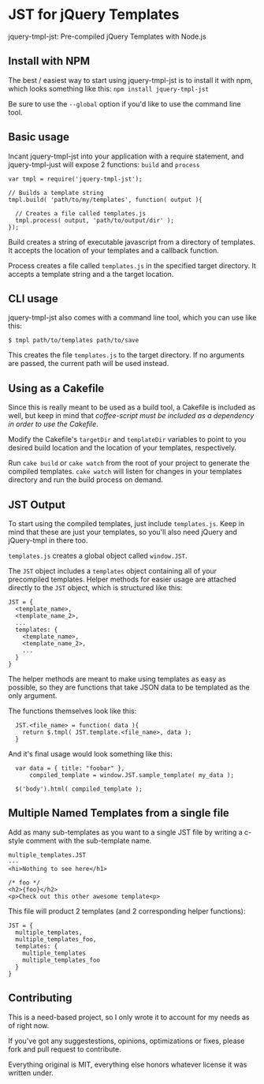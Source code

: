 # JST for jQuery Templates

jquery-tmpl-jst: Pre-compiled jQuery Templates with Node.js

## Install with NPM
The best / easiest way to start using jquery-tmpl-jst is to install it
with npm, which looks something like this: `npm install jquery-tmpl-jst`

Be sure to use the `--global` option if you'd like to use the command
line tool.

## Basic usage

Incant jquery-tmpl-jst into your application with a require statement,
and jquery-tmpl-just will expose 2 functions: `build` and `process`

    var tmpl = require('jquery-tmpl-jst');

    // Builds a template string
    tmpl.build( 'path/to/my/templates', function( output ){

      // Creates a file called templates.js
      tmpl.process( output, 'path/to/output/dir' );
    });

Build creates a string of executable javascript from a directory of
templates. It accepts the location of your templates and a callback
function.

Process creates a file called `templates.js` in the specified target
directory. It accepts a template string and a the target location.

## CLI usage

jquery-tmpl-jst also comes with a command line tool, which you can use
like this:

    $ tmpl path/to/templates path/to/save

This creates the file `templates.js` to the target directory. If no
arguments are passed, the current path will be used instead.

## Using as a Cakefile

Since this is really meant to be used as a build tool, a Cakefile is
included as well, but keep in mind that _coffee-script must be included
as a dependency in order to use the Cakefile_.

Modify the Cakefile's `targetDir` and `templateDir` variables to point
to you desired build location and the location of your templates,
respectively.

Run `cake build` or `cake watch` from the root of your project to
generate the compiled templates. `cake watch` will listen for changes in
your templates directory and run the build process on demand.

## JST Output

To start using the compiled templates, just include `templates.js`. Keep
in mind that these are just your templates, so you'll also need jQuery
and jQuery-tmpl in there too.

`templates.js` creates a global object called `window.JST`.

The `JST` object includes a `templates` object containing all of your
precompiled templates. Helper methods for easier usage are attached
directly to the `JST` object, which is structured like this:

    JST = {
      <template_name>,
      <template_name_2>,
      ...
      templates: {
        <template_name>,
        <template_name_2>,
        ...
      }
    }

The helper methods are meant to make using templates as easy as
possible, so they are functions that take JSON data to be templated as
the only argument.

The functions themselves look like this:

      JST.<file_name> = function( data ){
        return $.tmpl( JST.template.<file_name>, data );
      }

And it's final usage would look something like this:

      var data = { title: "foobar" },
          compiled_template = window.JST.sample_template( my_data );

      $('body').html( compiled_template );


## Multiple Named Templates from a single file

Add as many sub-templates as you want to a single JST file by writing a
c-style comment with the sub-template name.

    multiple_templates.JST
    ---
    <hi>Nothing to see here</h1>

    /* foo */
    <h2>{foo}</h2>
    <p>Check out this other awesome template<p>

This file will product 2 templates (and 2 corresponding helper
functions):

    JST = {
      multiple_templates,
      multiple_templates_foo,
      templates: {
        multiple_templates
        multiple_templates_foo
      }
    }


## Contributing

This is a need-based project, so I only wrote it to account for my
needs as of right now.

If you've got any suggestestions, opinions, optimizations or fixes,
please fork and pull request to contribute.

Everything original is MIT, everything else honors whatever license it
was written under.
